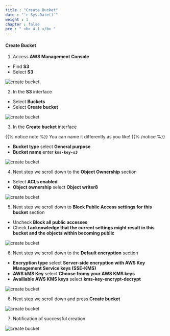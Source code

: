 ```yaml
---
title : "Create Bucket"
date : "`r Sys.Date()`"
weight : 1
chapter : false
pre : " <b> 4.1 </b> "
---
```


#### Create Bucket

1. Access **AWS Management Console**

 - Find **S3**
 - Select **S3**

![create bucket](/aws-fcj-workshop02/images/4.create-s3/4.1create-bucket/0001.png?width=90pc)

2. In the **S3** interface

 - Select **Buckets**
 - Select **Create bucket**

![create bucket](/aws-fcj-workshop02/images/4.create-s3/4.1create-bucket/0002.png?width=90pc)

3. In the **Create bucket** interface

{{% notice note %}}
You can name it differently as you like!
{{% /notice %}}

 - **Bucket type** select **General purpose**
 - **Bucket name** enter **```kms-key-s3```**

![create bucket](/aws-fcj-workshop02/images/4.create-s3/4.1create-bucket/0003.png?width=90pc)

4. Next step we scroll down to the **Object Ownership** section

 - Select **ACLs enabled**
 - **Object ownership** select **Object writer8**

![create bucket](/aws-fcj-workshop02/images/4.create-s3/4.1create-bucket/0004.png?width=90pc)

5. Next step we scroll down to **Block Public Access settings for this bucket** section

 - Uncheck **Block all public accesses**
 - Check **I acknowledge that the current settings might result in this bucket and the objects within becoming public**

![create bucket](/aws-fcj-workshop02/images/4.create-s3/4.1create-bucket/0005.png?width=90pc)

6. Next step we scroll down to the **Default encryption** section

 - **Encryption type** select **Server-side encryption with AWS Key Management Service keys (SSE-KMS)**
 - **AWS kMS Key** select **Choose fromy your AWS KMS keys**
 - **Availiable AWS KMS keys** select **kms-key-encrypt-decrypt**

![create bucket](/aws-fcj-workshop02/images/4.create-s3/4.1create-bucket/0006.png?width=90pc)

6. Next step we scroll down and press **Create bucket**

![create bucket](/aws-fcj-workshop02/images/4.create-s3/4.1create-bucket/0007.png?width=90pc)

7. Notification of successful creation

![create bucket](/aws-fcj-workshop02/images/4.create-s3/4.1create-bucket/0008.png?width=90pc)